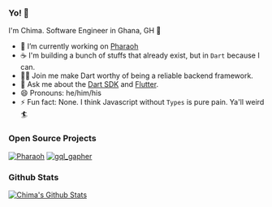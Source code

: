 ### Yo! 👋

I'm Chima. Software Engineer in Ghana, GH 🥘

- 🧱 I’m currently working on [Pharaoh](https://pub.dev/packages/pharaoh)
- ☕ I'm building a bunch of stuffs that already exist, but in `Dart` because I can.
- 🧑‍💻 Join me make Dart worthy of being a reliable backend framework.
- 💬 Ask me about the [Dart SDK](https://dart.dev) and [Flutter](https://flutter.dev).
- 😄 Pronouns: he/him/his
- ⚡ Fun fact: None. I think Javascript without `Types` is pure pain. Ya'll weird 🏄

### Open Source Projects

[![Pharaoh](https://github-readme-stats.vercel.app/api/pin/?username=codekeyz&repo=pharaoh)](https://github.com/codekeyz/pharaoh)
[![gql_gapher](https://github-readme-stats.vercel.app/api/pin/?username=codekeyz&repo=gql_gapher)](https://github.com/codekeyz/gql_gapher)

### Github Stats

[![Chima's Github Stats](https://github-readme-stats.vercel.app/api?username=codekeyz&count_private=true&theme=default&show_icons=true)](https://github.com/codekeyz)
